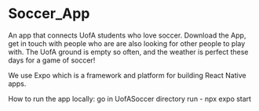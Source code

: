 # Soccer_App
An app that connects UofA students who love soccer. Download the App, get in touch with people who are are also looking for other people to play with. The UofA ground is empty so often, and the weather is perfect these days for a game of soccer!

We use Expo which is a framework and platform for building React Native apps.

How to run the app locally:
go in UofASoccer directory
run - npx expo start

